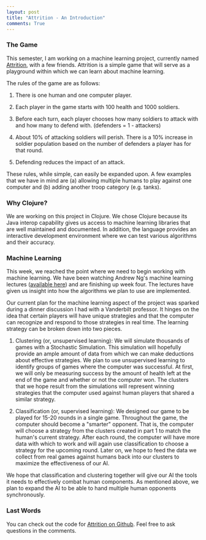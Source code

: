 ```yaml
---
layout: post
title: "Attrition - An Introduction"
comments: True
---
```


### The Game

This semester, I am working on a machine learning project, currently named [Attrition](https://github.com/bad-intel/attrition), with a few friends. Attrition is a simple game that will serve as a playground within which we can learn about machine learning. 

The rules of the game are as follows:

1. There is one human and one computer player.

2. Each player in the game starts with 100 health and 1000 soldiers.

3. Before each turn, each player chooses how many soldiers to attack with and how many to defend with. (defenders = 1 - attackers)

4. About 10% of attacking soldiers will perish. There is a 10% increase in soldier population based on the number of defenders a player has for that round.

5. Defending reduces the impact of an attack.

These rules, while simple, can easily be expanded upon. A few examples that we have in mind are (a) allowing multiple humans to play against one computer and (b) adding another troop category (e.g. tanks).

### Why Clojure?

We are working on this project in Clojure. We chose Clojure because its Java interop capability gives us access to machine learning libraries that are well maintained and documented. In addition, the language provides an interactive development environment where we can test various algorithms and their accuracy.

### Machine Learning

This week, we reached the point where we need to begin working with machine learning. We have been watching Andrew Ng's machine learning lectures ([available here](https://class.coursera.org/ml-005/lecture)) and are finishing up week four. The lectures have given us insight into how the algorithms we plan to use are implemented.

Our current plan for the machine learning aspect of the project was sparked during a dinner discussion I had with a Vanderbilt professor. It hinges on the idea that certain players will have unique strategies and that the computer can recognize and respond to those strategies in real time. The learning strategy can be broken down into two pieces.

1. Clustering (or, unsupervised learning): We will simulate thousands of games with a Stochastic Simulation. This simulation will hopefully provide an ample amount of data from which we can make deductions about effective strategies. We plan to use unsupervised learning to identify groups of games where the computer was successful. At first, we will only be measuring success by the amount of health left at the end of the game and whether or not the computer won. The clusters that we hope result from the simulations will represent winning strategies that the computer used against human players that shared a similar strategy. 

2. Classification (or, supervised learning): We designed our game to be played for 15-20 rounds in a single game. Throughout the game, the computer should become a "smarter" opponent. That is, the computer will choose a strategy from the clusters created in part 1 to match the human's current strategy. After each round, the computer will have more data with which to work and will again use classification to choose a strategy for the upcoming round. Later on, we hope to feed the data we collect from real games against humans back into our clusters to maximize the effectiveness of our AI.

We hope that classification and clustering together will give our AI the tools it needs to effectively combat human components. As mentioned above, we plan to expand the AI to be able to hand multiple human opponents synchronously.

### Last Words

You can check out the code for [Attrition on Github](https://github.com/bad-intel/attrition). Feel free to ask questions in the comments. 
